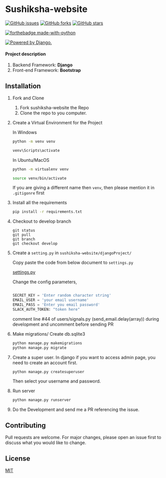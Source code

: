 # Sushiksha-website 

<a href="https://github.com/18praneeth/sushiksha-website/issues"><img alt="GitHub issues" src="https://img.shields.io/github/issues/18praneeth/sushiksha-website?style=for-the-badge"></a>
<a href="https://github.com/18praneeth/sushiksha-website/network"><img alt="GitHub forks" src="https://img.shields.io/github/forks/18praneeth/sushiksha-website?style=for-the-badge"></a>
<a href="https://github.com/18praneeth/sushiksha-website/stargazers"><img alt="GitHub stars" src="https://img.shields.io/github/stars/18praneeth/sushiksha-website?style=for-the-badge"></a>

[![forthebadge made-with-python](http://ForTheBadge.com/images/badges/made-with-python.svg)](https://www.python.org/)

<a href="http://www.djangoproject.com/"><img src="https://www.djangoproject.com/m/img/badges/djangopowered126x54.gif" border="0" alt="Powered by Django." title="Powered by Django." /></a>

#### Project description

1. Backend Framework: **Django**
2. Front-end Framework: **Bootstrap**

## Installation 

1. Fork and Clone
    <ol>
    <li>Fork sushiksha-website the Repo</li>
    <li>Clone the repo to you computer.</li>
    </ol>

2. Create a Virtual Environment for the Project

    In Windows
    ```bash
    python -m venv venv
    
    venv\Scripts\activate
    ```

    In Ubuntu/MacOS
    ```bash
    python -m virtualenv venv
    
    source venv/bin/activate
    ```
   
   If you are giving a different name then `venv`, then please mention it in `.gitigonre` first

3. Install all the requirements

    ```bash
    pip install -r requirements.txt
    ```
   
4. Checkout to develop branch
     ```git
    git status
    git pull
    git branch
    git checkout develop
    ```
   
5. Create a `setting.py` in `sushiksha-website/djangoProject/`

    Copy paste the code from below document to `settings.py`
    
    [settings.py](https://github.com/18praneeth/sushiksha-website/blob/test/djangoProject/settings.py)
    
    Change the config parameters,
    ```python
   
   SECRET_KEY = 'Enter random character string'
   EMAIL_USER = 'your email username'
   EMAIL_PASS = 'Enter you email password'
   SLACK_AUTH_TOKEN: "token here"

    ```
   
   comment line #44 of users/signals.py (send_email.delay(array)) during development and uncomment before sending PR

6. Make migrations/ Create db.sqlite3

    ```bash
    python manage.py makemigrations
    python manage.py migrate
    ```
7. Create a super user.
    In django if you want to access admin page, you need to create an account first.
    ```djangotemplate
    python manage.py createsuperuser
    ```
   Then select your username and password.
   
7. Run server
    ```bash
    python manage.py runserver
    ```
8. Do the Development and send me a PR referencing the issue.
   

## Contributing
   Pull requests are welcome. For major changes, please open an issue first to discuss what you would like to change.

## License
[MIT](https://choosealicense.com/licenses/mit/)
